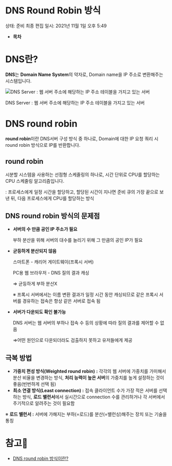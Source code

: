 # DNS Round Robin 방식

상태: 준비
최종 편집 일시: 2021년 11월 1일 오후 5:49

- **목차**

# DNS란?

 **DNS**는 **Domain Name System**의 약자로, Domain name을 IP 주소로 변환해주는 시스템입니다.

![DNS Server : 웹 서버 주소에 해당하는 IP 주소 테이블을 가지고 있는 서버](DNS%20Round%20Robin%20%E1%84%87%E1%85%A1%E1%86%BC%E1%84%89%E1%85%B5%E1%86%A8%20f97fa5ddfddb4388991e981484c523cf/Untitled.png)

DNS Server : 웹 서버 주소에 해당하는 IP 주소 테이블을 가지고 있는 서버

# DNS round robin

 **round robin**이란 DNS서버 구성 방식 중 하나로, Domain에 대한 IP 요청 쿼리 시 round robin 방식으로 IP를 반환합니다.

## round robin

 시분할 시스템을 사용하는 선점형 스케줄링의 하나로, 시간 단위로 CPU를 할당하는 CPU 스케줄링 알고리즘입니다.

: 프로세스에게 일정 시간을 할당하고, 할당된 시간이 지나면 준비 큐의 가장 끝으로 보낸 뒤, 다음 프로세스에게 CPU를 할당하는 방식

## DNS round robin 방식의 문제점

- **서버의 수 만큼 공인 IP 주소가 필요**
    
    부하 분산을 위해 서버의 대수를 늘리기 위해 그 만큼의 공인 IP가 필요
    
- **균등하게 분산되지 않음**
    
    스마트폰 - 캐리어 게이트웨이(프록시 서버)
    
    PC용 웹 브라우저 - DNS 질의 결과 캐싱
    
    ⇒ 균등하게 부하 분산X
    
    ※  프록시 서버에서는 이름 변환 결과가 일정 시간 동안 캐싱되므로 같은 프록시 서버를 경유하는 접속은 항상 같은 서버로 접속 됨
    
- **서버가 다운되도 확인 불가능**
    
    DNS 서버는 웹 서버의 부하나 접속 수 등의 상황에 따라 질의 결과를 제어할 수 없음
    
    ⇒어떤 원인으로 다운되더라도 검출하지 못하고 유저들에게 제공
    

## 극복 방법

- **가중치 편성 방식(Weighted round robin)** **:** 각각의 웹 서버에 가중치를 가미해서 분산 비율을 변경하는 방식, **처리 능력이 높은 서버**의 가중치를 높게 설정하는 것이 좋음(빈번하게 선택 됨)
- **최소 연결 방식(Least connection) :** 접속 클라이언트 수가 가장 적은 서버를 선택하는 방식, **로드 밸런서**에서 실시간으로 connection 수를 관리하거나 각 서버에서 주기적으로 알려주는 것이 필요함

※  **로드 밸런서 :** 서버에 가해지는 부하(=로드)를 분산(=밸런싱)해주는 장치 또는 기술을 통칭

# 참고🔗

- [DNS round robin 방식이란?](http://dailusia.blog.fc2.com/blog-entry-362.html)